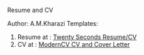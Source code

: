 Resume and CV 

Author: A.M.Kharazi
Templates:
1.  Resume at : <a href='https://www.latextemplates.com/template/twenty-seconds-resumecv'> Twenty Seconds Resume/CV </a>
2.  CV at : <a href='https://www.latextemplates.com/template/moderncv-cv-and-cover-letter'> ModernCV CV and Cover Letter </a>

